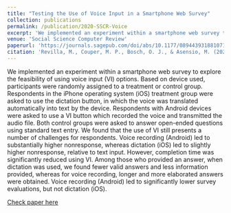 ```yaml
---
title: "Testing the Use of Voice Input in a Smartphone Web Survey"
collection: publications
permalink: /publication/2020-SSCR-Voice
excerpt: 'We implemented an experiment within a smartphone web survey to explore the feasibility of using voice input (VI) options to answer open-ended questions. [Read more](https://orioljbosch.github.io/publication/2020-SSCR-Voice)'
venue: 'Social Science Computer Review'
paperurl: 'https://journals.sagepub.com/doi/abs/10.1177/0894439318810715'
citation: 'Revilla, M., Couper, M. P., Bosch, O. J., & Asensio, M. (2020). Testing the use of voice input in a smartphone web survey. Social Science Computer Review, 38(2), 207-224.'
---
```

We implemented an experiment within a smartphone web survey to explore the feasibility of using voice input (VI) options. Based on device used, participants were randomly assigned to a treatment or control group. Respondents in the iPhone operating system (iOS) treatment group were asked to use the dictation button, in which the voice was translated automatically into text by the device. Respondents with Android devices were asked to use a VI button which recorded the voice and transmitted the audio file. Both control groups were asked to answer open-ended questions using standard text entry. We found that the use of VI still presents a number of challenges for respondents. Voice recording (Android) led to substantially higher nonresponse, whereas dictation (iOS) led to slightly higher nonresponse, relative to text input. However, completion time was significantly reduced using VI. Among those who provided an answer, when dictation was used, we found fewer valid answers and less information provided, whereas for voice recording, longer and more elaborated answers were obtained. Voice recording (Android) led to significantly lower survey evaluations, but not dictation (iOS).

[Check paper here](https://journals.sagepub.com/doi/abs/10.1177/0894439318810715)
